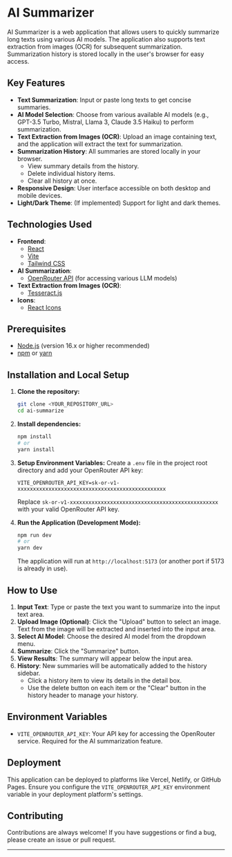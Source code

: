 # AI Summarizer

AI Summarizer is a web application that allows users to quickly summarize long texts using various AI models. The application also supports text extraction from images (OCR) for subsequent summarization. Summarization history is stored locally in the user's browser for easy access.

## Key Features

*   **Text Summarization**: Input or paste long texts to get concise summaries.
*   **AI Model Selection**: Choose from various available AI models (e.g., GPT-3.5 Turbo, Mistral, Llama 3, Claude 3.5 Haiku) to perform summarization.
*   **Text Extraction from Images (OCR)**: Upload an image containing text, and the application will extract the text for summarization.
*   **Summarization History**: All summaries are stored locally in your browser.
    *   View summary details from the history.
    *   Delete individual history items.
    *   Clear all history at once.
*   **Responsive Design**: User interface accessible on both desktop and mobile devices.
*   **Light/Dark Theme**: (If implemented) Support for light and dark themes.

## Technologies Used

*   **Frontend**:
    *   [React](https://reactjs.org/)
    *   [Vite](https://vitejs.dev/)
    *   [Tailwind CSS](https://tailwindcss.com/)
*   **AI Summarization**:
    *   [OpenRouter API](https://openrouter.ai/) (for accessing various LLM models)
*   **Text Extraction from Images (OCR)**:
    *   [Tesseract.js](https://tesseract.projectnaptha.com/)
*   **Icons**:
    *   [React Icons](https://react-icons.github.io/react-icons/)

## Prerequisites

*   [Node.js](https://nodejs.org/) (version 16.x or higher recommended)
*   [npm](https://www.npmjs.com/) or [yarn](https://yarnpkg.com/)

## Installation and Local Setup

1.  **Clone the repository:**
    ```bash
    git clone <YOUR_REPOSITORY_URL>
    cd ai-summarize
    ```

2.  **Install dependencies:**
    ```bash
    npm install
    # or
    yarn install
    ```

3.  **Setup Environment Variables:**
    Create a `.env` file in the project root directory and add your OpenRouter API key:
    ```env
    VITE_OPENROUTER_API_KEY=sk-or-v1-xxxxxxxxxxxxxxxxxxxxxxxxxxxxxxxxxxxxxxxxxxxxxxxx
    ```
    Replace `sk-or-v1-xxxxxxxxxxxxxxxxxxxxxxxxxxxxxxxxxxxxxxxxxxxxxxxx` with your valid OpenRouter API key.

4.  **Run the Application (Development Mode):**
    ```bash
    npm run dev
    # or
    yarn dev
    ```
    The application will run at `http://localhost:5173` (or another port if 5173 is already in use).

## How to Use

1.  **Input Text**: Type or paste the text you want to summarize into the input text area.
2.  **Upload Image (Optional)**: Click the "Upload" button to select an image. Text from the image will be extracted and inserted into the input area.
3.  **Select AI Model**: Choose the desired AI model from the dropdown menu.
4.  **Summarize**: Click the "Summarize" button.
5.  **View Results**: The summary will appear below the input area.
6.  **History**: New summaries will be automatically added to the history sidebar.
    *   Click a history item to view its details in the detail box.
    *   Use the delete button on each item or the "Clear" button in the history header to manage your history.

## Environment Variables

*   `VITE_OPENROUTER_API_KEY`: Your API key for accessing the OpenRouter service. Required for the AI summarization feature.

## Deployment

This application can be deployed to platforms like Vercel, Netlify, or GitHub Pages. Ensure you configure the `VITE_OPENROUTER_API_KEY` environment variable in your deployment platform's settings.

## Contributing

Contributions are always welcome! If you have suggestions or find a bug, please create an issue or pull request.

---